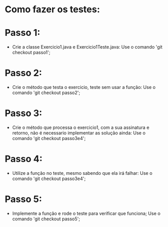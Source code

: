   
# Como fazer os testes:

# Passo 1:
- Crie a classe Exercicio1.java e Exercicio1Teste.java:
Use o comando 'git checkout passo1';

# Passo 2:
- Crie o método que testa o exercicio, teste sem usar a função:
Use o comando 'git checkout passo2';

# Passo 3:
- Crie o método que processa o exercicio1, com a sua assinatura e retorno, não é necessario implementar as solução ainda:
Use o comando 'git checkout passo3e4';

# Passo 4:
- Utilize a função no teste, mesmo sabendo que ela irá falhar:
Use o comando 'git checkout passo3e4';

# Passo 5:
- Implemente a função e rode o teste para verificar que funciona;
Use o comando 'git checkout passo5';
